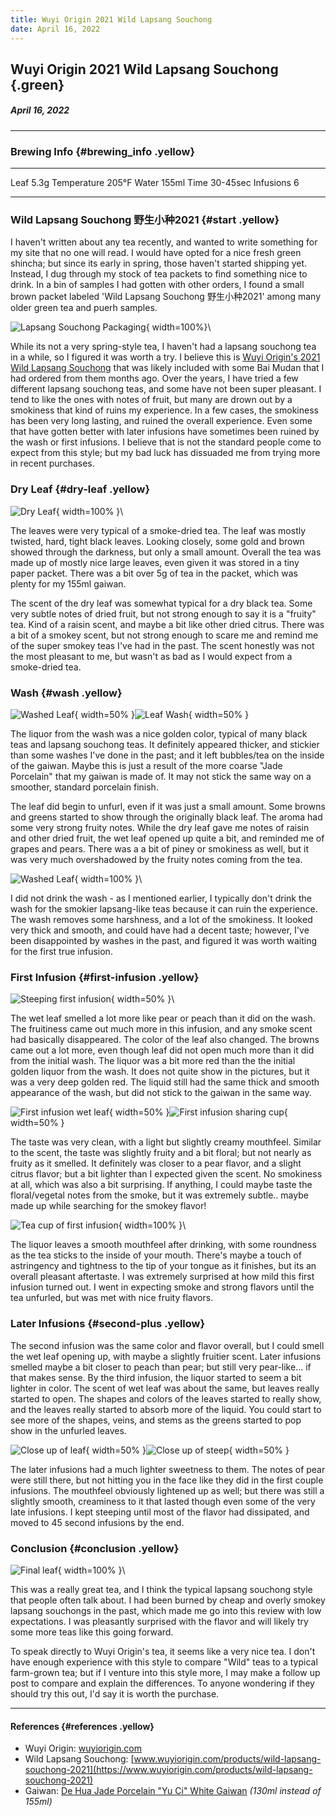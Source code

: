 ```yaml
---
title: Wuyi Origin 2021 Wild Lapsang Souchong 
date: April 16, 2022
---
```


## Wuyi Origin 2021 Wild Lapsang Souchong {.green}
##### April 16, 2022

---

### Brewing Info {#brewing_info .yellow}

----------- --------
Leaf        5.3g
Temperature 205°F
Water       155ml
Time        30-45sec
Infusions   6
----------- --------

### Wild Lapsang Souchong 野生小种2021 {#start .yellow}

I haven't written about any tea recently, and wanted to write something
for my site that no one will read. I would have opted for a nice fresh
green shincha; but since its early in spring, those haven't started
shipping yet. Instead, I dug through my stock of tea packets to find
something nice to drink. In a bin of samples I had gotten with other
orders, I found a small brown packet labeled 'Wild Lapsang Souchong
野生小种2021' among many older green tea and puerh samples.

![Lapsang Souchong Packaging](images/20220416_wild_lapsang/packet.jpg){ width=100%}\

While its not a very spring-style tea, I haven't had a lapsang souchong 
tea in a while, so I figured it was worth a try. I believe this is [Wuyi 
Origin's 2021 Wild Lapsang Souchong](https://www.wuyiorigin.com/products/wild-lapsang-souchong-2021) 
that was likely included with some 
Bai Mudan that I had ordered from them months ago. Over the years, I 
have tried a few different lapsang souchong teas, and some have not been
super pleasant. I tend to like the ones with notes of fruit, but many are
drown out by a smokiness that kind of ruins my experience. In a few 
cases, the smokiness has been very long lasting, and ruined the overall 
experience. Even some that have gotten better with later infusions have 
sometimes been ruined by the wash or first infusions. I believe that is 
not the standard people come to expect from this style; but my bad luck 
has dissuaded me from trying more in recent purchases.

### Dry Leaf {#dry-leaf .yellow}

![Dry Leaf](images/20220416_wild_lapsang/dry.jpg){ width=100% }\

The leaves were very typical of a smoke-dried tea. The leaf was mostly 
twisted, hard, tight black leaves. Looking closely, some gold and brown 
showed through the darkness, but only a small amount. Overall the tea 
was made up of mostly nice large leaves, even given it was stored in a 
tiny paper packet. There was a bit over 5g of tea in the packet, which 
was plenty for my 155ml gaiwan.

The scent of the dry leaf was somewhat typical for a dry black tea. Some
very subtle notes of dried fruit, but not strong enough to say it is a
"fruity" tea. Kind of a raisin scent, and maybe a bit like other dried 
citrus. There was a bit of a smokey scent, but not strong enough to 
scare me and remind me of the super smokey teas I've had in the past. 
The scent honestly was not the most pleasant to me, but wasn't as bad as
I would expect from a smoke-dried tea.

### Wash {#wash .yellow}
![Washed Leaf](images/20220416_wild_lapsang/wash_2.jpg){ width=50% }![Leaf Wash](images/20220416_wild_lapsang/wash_1.jpg){ width=50% }

The liquor from the wash was a nice golden color, typical of many black 
teas and lapsang souchong teas. It definitely appeared thicker, and 
stickier than some washes I've done in the past; and it left bubbles/tea
on the inside of the gaiwan. Maybe this is just a result of the more 
coarse "Jade Porcelain" that my gaiwan is made of. It may not stick the
same way on a smoother, standard porcelain finish.

The leaf did begin to unfurl, even if it was just a small amount. Some 
browns and greens started to show through the originally black leaf. The
aroma had some very strong fruity notes. While the dry leaf gave me 
notes of raisin and other dried fruit, the wet leaf opened up quite a 
bit, and reminded me of grapes and pears. There was a a bit of piney or
smokiness as well, but it was very much overshadowed by the fruity notes
coming from the tea.

![Washed Leaf](images/20220416_wild_lapsang/wash_3.jpg){ width=100% }\

I did not drink the wash - as I mentioned earlier, I typically don't 
drink the wash for the smokier lapsang-like teas because it can ruin the
experience. The wash removes some harshness, and a lot of the smokiness.
It looked very thick and smooth, and could have had a decent taste; 
however, I've been disappointed by washes in the past, and figured it 
was worth waiting for the first true infusion. 

### First Infusion {#first-infusion .yellow}

![Steeping first infusion](images/20220416_wild_lapsang/first_1.jpg){ width=50% }\

The wet leaf smelled a lot more like pear or peach than it did on the 
wash. The fruitiness came out much more in this infusion, and any smoke 
scent had basically disappeared. The color of the leaf also changed. The
browns came out a lot more, even though leaf did not open much more than
it did from the initial wash. The liquor was a bit more red than the 
the initial golden liquor from the wash. It does not quite show in the 
pictures, but it was a very deep golden red. The liquid still had the 
same thick and smooth appearance of the wash, but did not stick to the
gaiwan in the same way.

![First infusion wet leaf](images/20220416_wild_lapsang/first_2.jpg){ width=50% }![First infusion sharing cup](images/20220416_wild_lapsang/first_3.jpg){ width=50% }

The taste was very clean, with a light but slightly creamy mouthfeel. 
Similar to the scent, the taste was slightly fruity and a bit floral; 
but not nearly as fruity as it smelled. It definitely was closer to a 
pear flavor, and a slight citrus flavor; but a bit lighter than I 
expected given the scent. No smokiness at all, which was also a bit 
surprising. If anything, I could maybe taste the floral/vegetal notes 
from the smoke, but it was extremely subtle.. maybe made up while 
searching for the smokey flavor!

![Tea cup of first infusion](images/20220416_wild_lapsang/first_4.jpg){ width=100% }\

The liquor leaves a smooth mouthfeel after drinking, with some roundness
as the tea sticks to the inside of your mouth. There's maybe a touch of 
astringency and tightness to the tip of your tongue as it finishes, but 
its an overall pleasant aftertaste. I was extremely surprised at how 
mild this first infusion turned out. I went in expecting smoke and 
strong flavors until the tea unfurled, but was met with nice fruity 
flavors.

### Later Infusions {#second-plus .yellow}

The second infusion was the same color and flavor overall, but I could 
smell the wet leaf opening up, with maybe a slightly fruitier scent. 
Later infusions smelled maybe a bit closer to peach than pear; but still
very pear-like... if that makes sense. By the third infusion, the liquor
started to seem a bit lighter in color. The scent of wet leaf was about 
the same, but leaves really started to open. The shapes and colors of 
the leaves started to really show, and the leaves really started to 
absorb more of the liquid. You could start to see more of the shapes, 
veins, and stems as the greens started to pop show in the unfurled 
leaves.

![Close up of leaf](images/20220416_wild_lapsang/two_plus_1.jpg){ width=50% }![Close up of steep](images/20220416_wild_lapsang/two_plus_2.jpg){ width=50% }

The later infusions had a much lighter sweetness to them. The notes of 
pear were still there, but not hitting you in the face like they did in 
the first couple infusions. The mouthfeel obviously lightened up as 
well; but there was still a slightly smooth, creaminess to it that 
lasted though even some of the very late infusions. I kept steeping 
until most of the flavor had dissipated, and moved to 45 second 
infusions by the end.

### Conclusion {#conclusion .yellow}

![Final leaf](images/20220416_wild_lapsang/final.jpg){ width=100% }\

This was a really great tea, and I think the typical lapsang souchong 
style that people often talk about. I had been burned by cheap and 
overly smokey lapsang souchongs in the past, which made me go into this
review with low expectations. I was pleasantly surprised with the flavor
and will likely try some more teas like this going forward.

To speak directly to Wuyi Origin's tea, it seems like a very nice tea. I
don't have enough experience with this style to compare "Wild" teas to a
typical farm-grown tea; but if I venture into this style more, I may 
make a follow up post to compare and explain the differences. To anyone
wondering if they should try this out, I'd say it is worth the purchase.

---

#### References {#references .yellow}
- Wuyi Origin: [wuyiorigin.com](https://www.wuyiorigin.com/)
- Wild Lapsang Souchong: [www.wuyiorigin.com/products/wild-lapsang-souchong-2021](https://www.wuyiorigin.com/products/wild-lapsang-souchong-2021)
- Gaiwan: [De Hua Jade Porcelain "Yu Ci" White Gaiwan](https://yunnansourcing.com/collections/jingdezhen-porcelain-wares/products/de-hua-jade-porcelain-yu-ci-white-gaiwan-130ml) _(130ml instead of 155ml)_
